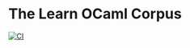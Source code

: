 # The Learn OCaml Corpus

[![CI](https://github.com/ocaml-sf/learn-ocaml-corpus/workflows/CI/badge.svg?branch=master)](https://github.com/ocaml-sf/learn-ocaml-corpus/actions?query=workflow%3ACI)
